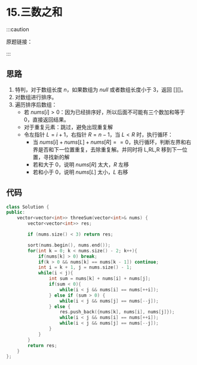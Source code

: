 # 15.三数之和

:::caution

原题链接：

:::

## 思路

1. 特判，对于数组长度 $n$，如果数组为 $null$ 或者数组长度小于 $3$，返回 [][]。
2. 对数组进行排序。
3. 遍历排序后数组：
   - 若 $nums[i]>0$：因为已经排序好，所以后面不可能有三个数加和等于 0，直接返回结果。
   - 对于重复元素：跳过，避免出现重复解
   - 令左指针 $L=i+1$，右指针 $R=n-1$，当 $L<R$ 时，执行循环：
     - 当 $nums[i]+nums[L]+nums[R]==0$，执行循环，判断左界和右界是否和下一位置重复，去除重复解。并同时将 L,RL,R 移到下一位置，寻找新的解
     - 若和大于 0，说明 $nums[R]$ 太大，$R$ 左移
     - 若和小于 0，说明 $nums[L]$ 太小，$L$ 右移

## 代码

```cpp
class Solution {
public:
    vector<vector<int>> threeSum(vector<int>& nums) {
        vector<vector<int>> res;

        if (nums.size() < 3) return res;

        sort(nums.begin(), nums.end());
        for(int k = 0; k < nums.size() - 2; k++){
            if(nums[k] > 0) break;
            if(k > 0 && nums[k] == nums[k - 1]) continue;
            int i = k + 1, j = nums.size() - 1;
            while(i < j){
                int sum = nums[k] + nums[i] + nums[j];
                if(sum < 0){
                    while(i < j && nums[i] == nums[++i]);
                } else if (sum > 0) {
                    while(i < j && nums[j] == nums[--j]);
                } else {
                    res.push_back({nums[k], nums[i], nums[j]});
                    while(i < j && nums[i] == nums[++i]);
                    while(i < j && nums[j] == nums[--j]);
                }
            }
        }
        return res;
    }
};
```

